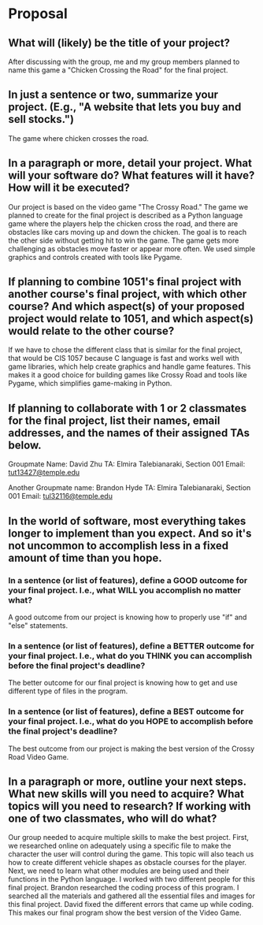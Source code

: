 # Proposal

## What will (likely) be the title of your project?
After discussing with the group, me and my group members planned to name this game a "Chicken Crossing the Road" for the final project.

## In just a sentence or two, summarize your project. (E.g., "A website that lets you buy and sell stocks.")
The game where chicken crosses the road.

## In a paragraph or more, detail your project. What will your software do? What features will it have? How will it be executed?
Our project is based on the video game "The Crossy Road." The game we planned to create for the final project is described as a Python language game where the players help the chicken cross the road, and there are obstacles like cars moving up and down the chicken. The goal is to reach the other side without getting hit to win the game. The game gets more challenging as obstacles move faster or appear more often. We used simple graphics and controls created with tools like Pygame. 

## If planning to combine 1051's final project with another course's final project, with which other course? And which aspect(s) of your proposed project would relate to 1051, and which aspect(s) would relate to the other course?
If we have to chose the different class that is similar for the final project, that would be CIS 1057 because C language is fast and works well with game libraries, which help create graphics and handle game features. This makes it a good choice for building games like Crossy Road and tools like Pygame, which simplifies game-making in Python.

## If planning to collaborate with 1 or 2 classmates for the final project, list their names, email addresses, and the names of their assigned TAs below.
Groupmate Name: David Zhu
TA: Elmira Talebianaraki, Section 001
Email: tut13427@temple.edu

Another Groupmate name: Brandon Hyde
TA: Elmira Talebianaraki, Section 001
Email: tul32116@temple.edu


## In the world of software, most everything takes longer to implement than you expect. And so it's not uncommon to accomplish less in a fixed amount of time than you hope.

### In a sentence (or list of features), define a GOOD outcome for your final project. I.e., what WILL you accomplish no matter what?
A good outcome from our project is knowing how to properly use "if" and "else" statements.

### In a sentence (or list of features), define a BETTER outcome for your final project. I.e., what do you THINK you can accomplish before the final project's deadline?
The better outcome for our final project is knowing how to get and use different type of files in the program.

### In a sentence (or list of features), define a BEST outcome for your final project. I.e., what do you HOPE to accomplish before the final project's deadline?
The best outcome from our project is making the best version of the Crossy Road Video Game.


## In a paragraph or more, outline your next steps. What new skills will you need to acquire? What topics will you need to research? If working with one of two classmates, who will do what?
Our group needed to acquire multiple skills to make the best project. First, we researched online on adequately using a specific file to make the character the user will control during the game. This topic will also teach us how to create different vehicle shapes as obstacle courses for the player. Next, we need to learn what other modules are being used and their functions in the Python language. I worked with two different people for this final project. Brandon researched the coding process of this program. I searched all the materials and gathered all the essential files and images for this final project. David fixed the different errors that came up while coding. This makes our final program show the best version of the Video Game.




